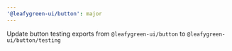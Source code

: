 ```yaml
---
'@leafygreen-ui/button': major
---
```


Update button testing exports from `@leafygreen-ui/button` to `@leafygreen-ui/button/testing`
